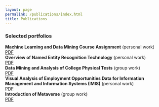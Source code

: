 ```yaml
---
layout: page
permalink: /publications/index.html
title: Publications
---
```

### Selected portfolios
**Machine Learning and Data Mining Course Assignment** (personal work)<br>
[PDF](https://jiayixu17.github.io/file/ML.pdf)  
**Overview of Named Entity Recognition Technology** (personal work)<br>
[PDF](https://jiayixu17.github.io/file/NER.pdf)  
**Data Mining and Analysis of College Physical Tests** (group work)<br>
[PDF](https://jiayixu17.github.io/file/BI.pdf)  
**Visual Analysis of Employment Opportunities Data for Information Management and Information Systems (IMIS)** (personal work)<br>
[PDF](https://jiayixu17.github.io/file/51job.pdf)  
**Introduction of Metaverse** (group work)<br>
[PDF](https://jiayixu17.github.io/file/Metaverse.pdf)  

